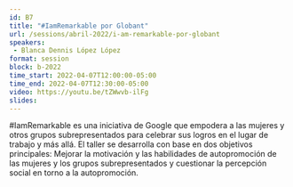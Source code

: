 ```yaml
---
id: B7
title: "#IamRemarkable por Globant"
url: /sessions/abril-2022/i-am-remarkable-por-globant
speakers:
 - Blanca Dennis López López
format: session
block: b-2022
time_start: 2022-04-07T12:00:00-05:00
time_end: 2022-04-07T12:30:00-05:00
video: https://youtu.be/tZWwvb-ilFg
slides:
---
```


#IamRemarkable es una iniciativa de Google que empodera a las mujeres y otros grupos subrepresentados para celebrar sus logros en el lugar de trabajo y más allá. El taller se desarrolla con base en dos objetivos principales: Mejorar la motivación y las habilidades de autopromoción de las mujeres y los grupos subrepresentados y cuestionar la percepción social en torno a la autopromoción.